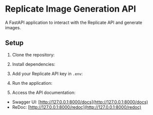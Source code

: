# Replicate Image Generation API

A FastAPI application to interact with the Replicate API and generate images.

## Setup

1. Clone the repository:

2. Install dependencies:

3. Add your Replicate API key in `.env`:

4. Run the application:

5. Access the API documentation:
- Swagger UI: [http://127.0.0.1:8000/docs](http://127.0.0.1:8000/docs)
- ReDoc: [http://127.0.0.1:8000/redoc](http://127.0.0.1:8000/redoc)
